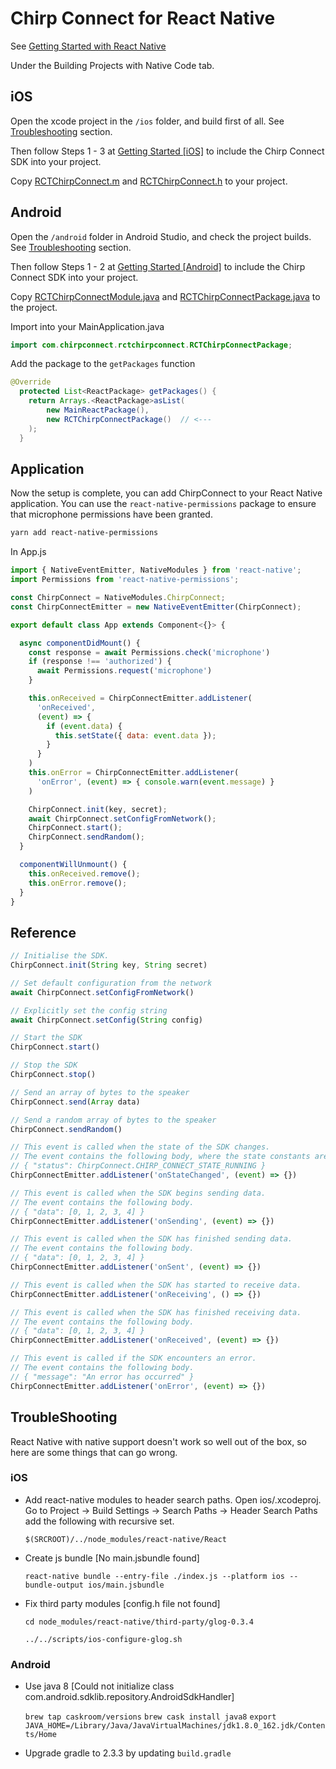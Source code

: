# Chirp Connect for React Native

See [Getting Started with React Native](https://facebook.github.io/react-native/docs/getting-started.html)

Under the Building Projects with Native Code tab.


## iOS

Open the xcode project in the `/ios` folder, and build first of all.
See [Troubleshooting](https://github.com/chirp/chirp-connect-react-native/#troubleshooting) section.

Then follow Steps 1 - 3 at [Getting Started [iOS]](https://developers.chirp.io/connect/getting-started/ios/) to include the Chirp Connect SDK into your project.

Copy [RCTChirpConnect.m](https://github.com/chirp/chirp-connect-react-native/blob/master/ios/RCTChirpConnect.m) and [RCTChirpConnect.h](https://github.com/chirp/chirp-connect-react-native/blob/master/ios/RCTChirpConnect.h) to your project.


## Android

Open the `/android` folder in Android Studio, and check the project builds.
See [Troubleshooting](https://github.com/chirp/chirp-connect-react-native/#troubleshooting) section.

Then follow Steps 1 - 2 at [Getting Started [Android]](https://developers.chirp.io/connect/getting-started/android/) to include the Chirp Connect SDK into your project.

Copy [RCTChirpConnectModule.java](https://github.com/chirp/chirp-connect-react-native/blob/master/android/RCTChirpConnectModule.java) and [RCTChirpConnectPackage.java](https://github.com/chirp/chirp-connect-react-native/blob/master/android/RCTChirpConnectModule.java) to the project.

Import into your MainApplication.java

```java
import com.chirpconnect.rctchirpconnect.RCTChirpConnectPackage;
```

Add the package to the `getPackages` function

```java
@Override
  protected List<ReactPackage> getPackages() {
    return Arrays.<ReactPackage>asList(
        new MainReactPackage(),
        new RCTChirpConnectPackage()  // <---
    );
  }
```


## Application

Now the setup is complete, you can add ChirpConnect to your React Native application.
You can use the `react-native-permissions` package to ensure that microphone permissions
have been granted.

```bash
yarn add react-native-permissions
```

In App.js

```javascript
import { NativeEventEmitter, NativeModules } from 'react-native';
import Permissions from 'react-native-permissions';

const ChirpConnect = NativeModules.ChirpConnect;
const ChirpConnectEmitter = new NativeEventEmitter(ChirpConnect);

export default class App extends Component<{}> {

  async componentDidMount() {
    const response = await Permissions.check('microphone')
    if (response !== 'authorized') {
      await Permissions.request('microphone')
    }

    this.onReceived = ChirpConnectEmitter.addListener(
      'onReceived',
      (event) => {
        if (event.data) {
          this.setState({ data: event.data });
        }
      }
    )
    this.onError = ChirpConnectEmitter.addListener(
      'onError', (event) => { console.warn(event.message) }
    )

    ChirpConnect.init(key, secret);
    await ChirpConnect.setConfigFromNetwork();
    ChirpConnect.start();
    ChirpConnect.sendRandom();
  }

  componentWillUnmount() {
    this.onReceived.remove();
    this.onError.remove();
  }
}
```

## Reference


```javascript
// Initialise the SDK.
ChirpConnect.init(String key, String secret)

// Set default configuration from the network
await ChirpConnect.setConfigFromNetwork()

// Explicitly set the config string
await ChirpConnect.setConfig(String config)

// Start the SDK
ChirpConnect.start()

// Stop the SDK
ChirpConnect.stop()

// Send an array of bytes to the speaker
ChirpConnect.send(Array data)

// Send a random array of bytes to the speaker
ChirpConnect.sendRandom()

// This event is called when the state of the SDK changes.
// The event contains the following body, where the state constants are accessible from the ChirpConnect interface.
// { "status": ChirpConnect.CHIRP_CONNECT_STATE_RUNNING }
ChirpConnectEmitter.addListener('onStateChanged', (event) => {})

// This event is called when the SDK begins sending data.
// The event contains the following body.
// { "data": [0, 1, 2, 3, 4] }
ChirpConnectEmitter.addListener('onSending', (event) => {})

// This event is called when the SDK has finished sending data.
// The event contains the following body.
// { "data": [0, 1, 2, 3, 4] }
ChirpConnectEmitter.addListener('onSent', (event) => {})

// This event is called when the SDK has started to receive data.
ChirpConnectEmitter.addListener('onReceiving', () => {})

// This event is called when the SDK has finished receiving data.
// The event contains the following body.
// { "data": [0, 1, 2, 3, 4] }
ChirpConnectEmitter.addListener('onReceived', (event) => {})

// This event is called if the SDK encounters an error.
// The event contains the following body.
// { "message": "An error has occurred" }
ChirpConnectEmitter.addListener('onError', (event) => {})

```


## TroubleShooting

React Native with native support doesn't work so well out of the box, so here
are some things that can go wrong.

### iOS

- Add react-native modules to header search paths. Open ios/<project>.xcodeproj.
Go to Project -> Build Settings -> Search Paths -> Header Search Paths
add the following with recursive set.

    `$(SRCROOT)/../node_modules/react-native/React`

- Create js bundle [No main.jsbundle found]

    `react-native bundle --entry-file ./index.js --platform ios --bundle-output ios/main.jsbundle`

- Fix third party modules [config.h file not found]

    `cd node_modules/react-native/third-party/glog-0.3.4`

    `../../scripts/ios-configure-glog.sh`

### Android

- Use java 8
[Could not initialize class com.android.sdklib.repository.AndroidSdkHandler]

    `brew tap caskroom/versions`
    `brew cask install java8`
    `export JAVA_HOME=/Library/Java/JavaVirtualMachines/jdk1.8.0_162.jdk/Contents/Home`

- Upgrade gradle to 2.3.3 by updating `build.gradle`

